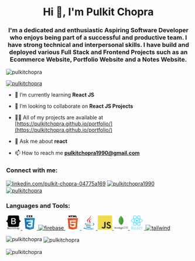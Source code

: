 <h1 align="center">Hi 👋, I'm Pulkit Chopra</h1>
<h3 align="center">I'm a dedicated and enthusiastic Aspiring Software Developer who enjoys being part of a successful and productive team. I have strong technical and interpersonal skills. I have build and deployed various Full Stack and Frontend Projects such as an Ecommerce Website, Portfolio Website and a Notes Website.</h3>

<p align="left"> <img src="https://komarev.com/ghpvc/?username=pulkitchopra&label=Profile%20views&color=0e75b6&style=flat" alt="pulkitchopra" /> </p>

<p align="left"> <a href="https://github.com/ryo-ma/github-profile-trophy"><img src="https://github-profile-trophy.vercel.app/?username=pulkitchopra" alt="pulkitchopra" /></a> </p>

- 🌱 I’m currently learning **React JS**

- 👯 I’m looking to collaborate on **React JS Projects**

- 👨‍💻 All of my projects are available at [https://pulkitchopra.github.io/portfolio/](https://pulkitchopra.github.io/portfolio/)

- 💬 Ask me about **react**

- 📫 How to reach me **pulkitchopra1990@gmail.com**

<h3 align="left">Connect with me:</h3>
<p align="left">
<a href="https://linkedin.com/in/pulkit-chopra-04775a169" target="blank"><img align="center" src="https://raw.githubusercontent.com/rahuldkjain/github-profile-readme-generator/master/src/images/icons/Social/linked-in-alt.svg" alt="linkedin.com/pulkit-chopra-04775a169" height="30" width="40" /></a>
<a href="https://www.hackerrank.com/pulkitchopra1990" target="blank"><img align="center" src="https://raw.githubusercontent.com/rahuldkjain/github-profile-readme-generator/master/src/images/icons/Social/hackerrank.svg" alt="pulkitchopra1990" height="30" width="40" /></a>
<a href="https://www.leetcode.com/pulkitchopra" target="blank"><img align="center" src="https://raw.githubusercontent.com/rahuldkjain/github-profile-readme-generator/master/src/images/icons/Social/leet-code.svg" alt="pulkitchopra" height="30" width="40" /></a>
</p>

<h3 align="left">Languages and Tools:</h3>
<p align="left"> <a href="https://getbootstrap.com" target="_blank" rel="noreferrer"> <img src="https://raw.githubusercontent.com/devicons/devicon/master/icons/bootstrap/bootstrap-plain-wordmark.svg" alt="bootstrap" width="40" height="40"/> </a> <a href="https://www.w3schools.com/css/" target="_blank" rel="noreferrer"> <img src="https://raw.githubusercontent.com/devicons/devicon/master/icons/css3/css3-original-wordmark.svg" alt="css3" width="40" height="40"/> </a> <a href="https://firebase.google.com/" target="_blank" rel="noreferrer"> <img src="https://www.vectorlogo.zone/logos/firebase/firebase-icon.svg" alt="firebase" width="40" height="40"/> </a> <a href="https://www.w3.org/html/" target="_blank" rel="noreferrer"> <img src="https://raw.githubusercontent.com/devicons/devicon/master/icons/html5/html5-original-wordmark.svg" alt="html5" width="40" height="40"/> </a> <a href="https://www.java.com" target="_blank" rel="noreferrer"> <img src="https://raw.githubusercontent.com/devicons/devicon/master/icons/java/java-original.svg" alt="java" width="40" height="40"/> </a> <a href="https://developer.mozilla.org/en-US/docs/Web/JavaScript" target="_blank" rel="noreferrer"> <img src="https://raw.githubusercontent.com/devicons/devicon/master/icons/javascript/javascript-original.svg" alt="javascript" width="40" height="40"/> </a> <a href="https://www.mongodb.com/" target="_blank" rel="noreferrer"> <img src="https://raw.githubusercontent.com/devicons/devicon/master/icons/mongodb/mongodb-original-wordmark.svg" alt="mongodb" width="40" height="40"/> </a> <a href="https://reactjs.org/" target="_blank" rel="noreferrer"> <img src="https://raw.githubusercontent.com/devicons/devicon/master/icons/react/react-original-wordmark.svg" alt="react" width="40" height="40"/> </a> <a href="https://tailwindcss.com/" target="_blank" rel="noreferrer"> <img src="https://www.vectorlogo.zone/logos/tailwindcss/tailwindcss-icon.svg" alt="tailwind" width="40" height="40"/> </a> </p>

<p><img align="left" src="https://github-readme-stats.vercel.app/api/top-langs?username=pulkitchopra&show_icons=true&locale=en&layout=compact" alt="pulkitchopra" /></p>

<p>&nbsp;<img align="center" src="https://github-readme-stats.vercel.app/api?username=pulkitchopra&show_icons=true&locale=en" alt="pulkitchopra" /></p>

<p><img align="center" src="https://github-readme-streak-stats.herokuapp.com/?user=pulkitchopra&" alt="pulkitchopra" /></p>
